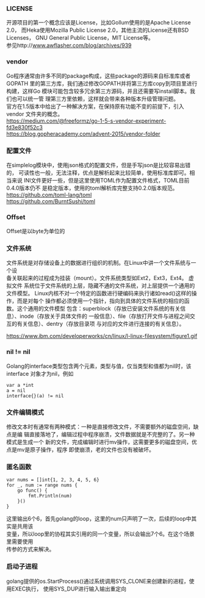 ### LICENSE
开源项目的第一个概念应该是License，比如Gollum使用的是Apache License 2.0，
而Heka使用Mozilla Public License 2.0，其他主流的License还有BSD Licenses，
GNU General Public License，MIT License等。    
参见http://www.awflasher.com/blog/archives/939

### vendor
Go程序通常由许多不同的package构成，这些package的源码来自标准库或者GOPATH
里的第三方库，我们通过修改GOPATH并将第三方库copy到项目里进行构建，这样Go
模块可能包含较多冗余第三方源码，并且还需要写install脚本。我们也可以统一管
理第三方里依赖，这样就会带来各种版本升级管理问题。    
官方在1.5版本中给出了一种解决方案，在保持原有功能不变的前提下，引入vendor
文件夹的概念。    
https://medium.com/@freeformz/go-1-5-s-vendor-experiment-fd3e830f52c3    
https://blog.gopheracademy.com/advent-2015/vendor-folder

### 配置文件
在simplelog模块中，使用json格式的配置文件，但是手写json是比较容易出错的，
可读性也一般，无法注释，优点是解析起来比较简单，使用标准库即可。相当来说
INI文件更好一些，但是这里使用TOML作为配置文件格式，TOML目前0.4.0版本仍不
是稳定版本，使用的toml解析库完整支持0.2.0版本规范。    
https://github.com/toml-lang/toml    
https://github.com/BurntSushi/toml

### Offset
Offset是以byte为单位的

### 文件系统
文件系统是对存储设备上的数据进行组织的机制。在Linux中讲一个文件系统与一个设    
备关联起来的过程成为挂装（mount）。文件系统类型如Ext2，Ext3，Ext4。 虚拟文件
系统位于文件系统的上层，隐藏不通的文件系统，对上层提供一个通用的文件模型。
Linux内核不对一个特定的函数进行硬编码来执行诸如read()这样的操作，而是对每个
操作都必须使用一个指针，指向到具体的文件系统的相应的函数。这个通用的文件模型
包含：superblock（存放已安装文件系统的有关信息）、inode（存放关于具体文件的
一般信息）、file（存放打开文件与进程之间交互的有关信息）、dentry（存放目录项
与对应的文件进行连接的有关信息）。

https://www.ibm.com/developerworks/cn/linux/l-linux-filesystem/figure1.gif


### nil != nil
Golang的interface类型包含两个元素，类型与值，仅当类型和值都为nil时，该interface
对象才为nil，例如

	var a *int
	a = nil 
	interface{}(a) != nil

### 文件编辑模式
修改文本时有通常有两种模式：一种是直接修改文件，不需要额外的磁盘空间，缺点是编
辑直接落地了，编辑过程中程序崩溃，文件数据就是不完整的了。另一种模式是生成一个
新的文件，完成编辑时进行mv操作，这需要更多的磁盘空间，优点是mv是原子操作，程序
即使崩溃，老的文件也没有被破坏。

### 匿名函数

	var nums = []int{1, 2, 3, 4, 5, 6}
	for _, num := range nums {
		go func() {
			fmt.Println(num)
		}()
	}
这里输出6个6，首先golang的loop，这里的num只声明了一次，后续的loop中其实是共用该    
变量，所以loop里的协程其实引用的同一个变量，所以会输出7个6。在这个场景里需要使用    
传参的方式来解决。

### 启动子进程
golang提供的os.StartProcess()通过系统调用SYS_CLONE来创建新的进程，使用EXEC执行，
使用SYS_DUP进行输入输出重定向
